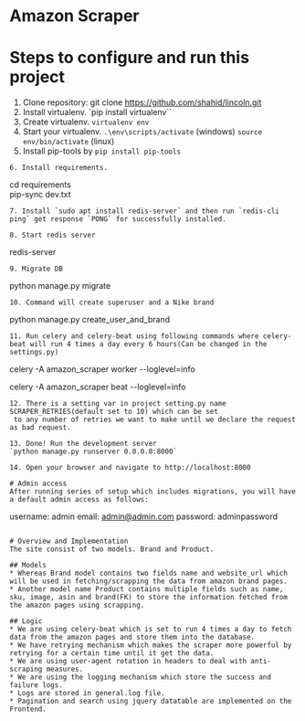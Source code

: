 # Amazon Scraper

# Steps to configure and run this project

1. Clone repository: git clone https://github.com/shahid/lincoln.git
2. Install virtualenv. `pip install virtualenv``
3. Create virtualenv. `virtualenv env`
4. Start your virtualenv. `.\env\scripts/activate` (windows) `source env/bin/activate` (linux)
5. Install pip-tools by `pip install pip-tools`
```
6. Install requirements.
```
cd requirements  
pip-sync dev.txt
```
7. Install `sudo apt install redis-server` and then run `redis-cli ping` get response `PONG` for successfully installed.

8. Start redis server
```
redis-server
```
9. Migrate DB
```
python manage.py migrate
```
10. Command will create superuser and a Nike brand
```
python manage.py create_user_and_brand
```
11. Run celery and celery-beat using following commands where celery-beat will run 4 times a day every 6 hours(Can be changed in the settings.py)
```
celery -A amazon_scraper worker --loglevel=info

celery -A amazon_scraper beat --loglevel=info
```
12. There is a setting var in project setting.py name SCRAPER_RETRIES(default set to 10) which can be set
 to any number of retries we want to make until we declare the request as bad request.

13. Done! Run the development server
`python manage.py runserver 0.0.0.0:8000`

14. Open your browser and navigate to http://localhost:8000

# Admin access
After running series of setup which includes migrations, you will have a default admin access as follows:
```
username: admin
email: admin@admin.com
password: adminpassword
```

# Overview and Implementation
The site consist of two models. Brand and Product.

## Models
* Whereas Brand model contains two fields name and website_url which will be used in fetching/scrapping the data from amazon brand pages.
* Another model name Product contains multiple fields such as name, sku, image, asin and brand(FK) to store the information fetched from the amazon pages using scrapping.

## Logic
* We are using celery-beat which is set to run 4 times a day to fetch data from the amazon pages and store them into the database.
* We have retrying mechanism which makes the scraper more powerful by retrying for a certain time until it get the data.
* We are using user-agent rotation in headers to deal with anti-scraping measures.
* We are using the logging mechanism which store the success and failure logs.
* Logs are stored in general.log file.
* Pagination and search using jquery datatable are implemented on the Frontend.
